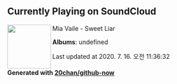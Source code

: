 ## Currently Playing on SoundCloud

[<img align="left" width="100" src="https://i1.sndcdn.com/artworks-000583290884-7g33yv-t120x120.jpg">](https://soundcloud.com/miavaile/sweet-liar-1)

Mia Vaile - Sweet Liar

**Albums**: undefined

Last updated at 2020. 7. 16. 오전 11:36:32

#### Generated with [20chan/github-now](https://github.com/20chan/github-now)


<!--
**20chan/20chan** is a ✨ _special_ ✨ repository because its `README.md` (this file) appears on your GitHub profile.

Here are some ideas to get you started:

- 🔭 I’m currently working on ...
- 🌱 I’m currently learning ...
- 👯 I’m looking to collaborate on ...
- 🤔 I’m looking for help with ...
- 💬 Ask me about ...
- 📫 How to reach me: ...
- 😄 Pronouns: ...
- ⚡ Fun fact: ...
-->
